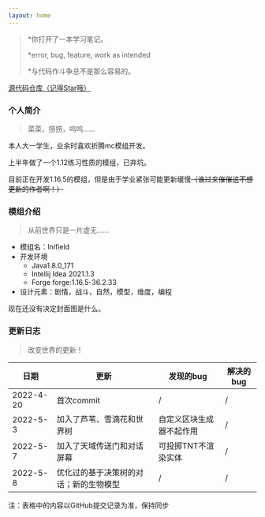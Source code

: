 ```yaml
---
layout: home
---
```


> *你打开了一本学习笔记。
>
> *error, bug, feature, work as intended
>
> *与代码作斗争总不是那么容易的。



<a href='https://github.com/OcteneXin/IniField'>源代码仓库（记得Star哦）</a>



### 个人简介

> 菜菜，捞捞，呜呜……

本人大一学生，业余时喜欢折腾mc模组开发。

上半年做了一个1.12练习性质的模组，已弃坑。

目前正在开发1.16.5的模组，但是由于学业紧张可能更新缓慢~~（谁过来催催这不想更新的作者啊！）~~



### 模组介绍

> 从前世界只是一片虚无……

- 模组名：Inifield
- 开发环境
  - Java1.8.0_171
  - Intellij Idea 2021.1.3
  - Forge forge:1.16.5-36.2.33
- 设计元素：剧情，战斗，自然，模型，维度，编程

现在还没有决定封面图是什么。



### 更新日志

> 改变世界的更新！

| 日期      | 更新                                   | 发现的bug                | 解决的bug |
| --------- | -------------------------------------- | ------------------------ | --------- |
| 2022-4-20 | 首次commit                             | /                        | /         |
| 2022-5-3  | 加入了芦苇、雪滴花和世界树             | 自定义区块生成器不起作用 | /         |
| 2022-5-7  | 加入了天域传送门和对话屏幕             | 可投掷TNT不渲染实体      | /         |
| 2022-5-8  | 优化过的基于决策树的对话；新的生物模型 | /                        | /         |

注：表格中的内容以GitHub提交记录为准，保持同步
